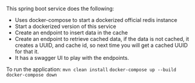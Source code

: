 This spring boot service does the following:
- Uses docker-compose to start a dockerized official redis instance
- Start a dockerized version of this service
- Create an endpoint to insert data in the cache
- Create an endpoint to retrieve cached data, if the data is not cached, it creates a UUID, and cache id, so next time you will get a cached UUID for that it.
- It has a swagger UI to play with the endpoints.

To run the application:
`mvn clean install`
`docker-compose up --build`
`docker-compose down`
